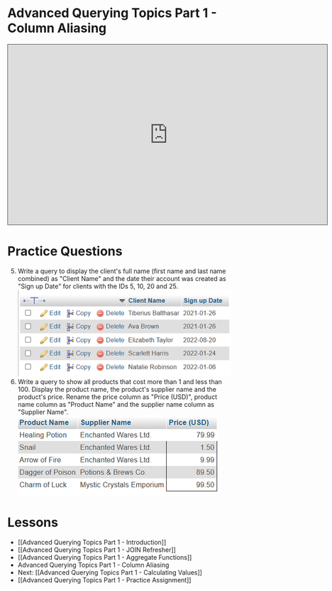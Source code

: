 # Advanced Querying Topics Part 1 - Column Aliasing

<iframe src="https://egator.hosted.panopto.com/Panopto/Pages/Embed.aspx?id=c709d480-ff4b-451f-8638-b12c00689afd&autoplay=false&offerviewer=true&showtitle=true&showbrand=true&captions=false&interactivity=all" height="405" width="720" style="border: 1px solid #464646;" allowfullscreen allow="autoplay" aria-label="Panopto Embedded Video Player"></iframe>

# Practice Questions
5. Write a query to display the client's full name (first name and last name combined) as "Client Name" and the date their account was created as "Sign up Date" for clients with the IDs 5, 10, 20 and 25.
	<img src="https://raw.githubusercontent.com/kellerflint/Class-Intro-SQL/hugo/content/Images/AQR6.png">
6. Write a query to show all products that cost more than 1 and less than 100. Display the product name, the product's supplier name and the product's price. Rename the price column as "Price (USD)", product name column as "Product Name" and the supplier name column as "Supplier Name".
	<img src="https://raw.githubusercontent.com/kellerflint/Class-Intro-SQL/hugo/content/Images/AQR7.png">

# Lessons
- [[Advanced Querying Topics Part 1 - Introduction]]
- [[Advanced Querying Topics Part 1 - JOIN Refresher]]
- [[Advanced Querying Topics Part 1 - Aggregate Functions]]
- Advanced Querying Topics Part 1 - Column Aliasing
- Next: [[Advanced Querying Topics Part 1 - Calculating Values]]
- [[Advanced Querying Topics Part 1 - Practice Assignment]]